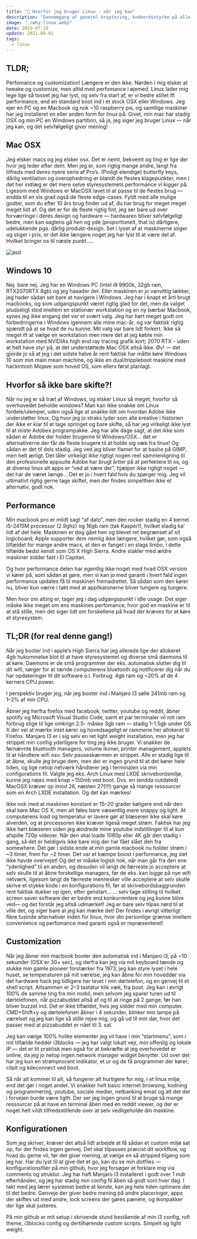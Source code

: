 ```yaml
---
title: "🐧 Hvorfor jeg bruger Linux - når jeg kan"
description: "Gennemgang af generel kryptering, kodeordsstyrke på alle større platforme."
image: "./why-linux.webp"
date: 2019-07-18
update: 2021-04-01
tags:
  - linux
---
```


## TLDR;

Perfomance og customization! Længere er den ikke. Nørden i mig elsker at tweake og customize, men altid med perfomance i øjemed. Linux lader mig lege lige så tosset jeg har lyst, og selv fra start af, er vi bedre stillet ift performance, end en standard boot ind i et stock OSX eller Windows. Jeg ejer en PC og en Macbook og nok ~10 raspberry pis, og samtlige maskiner har jeg installeret en eller anden form for linux på. Givet, min mac har stadig OSX og min PC en Windows partition, så ja, jeg siger jeg bruger Linux — når jeg kan, og det selvfølgeligt giver mening!

## Mac OSX

Jeg elsker macs og jeg elsker osx. Det er nemt, bekvemt og ting er lige der hvor jeg leder efter dem. Men jeg er, som rigtig mange andre, langt fra tilfreds med deres nyere serie af Pro’s. (Pinligt elendige) butterfly keys, dårlig ventilation og overophedning er blandt de flestes klagepunkter, men i det her indlæg er det mere selve styresystemets performance vi kigger på. Ligesom med Windows er MacOSX lavet til at passe til de flestes brug — endda til en vis grad også de fleste edge-cases. Fyldt med alle mulige godter, som du efter 10 års brug finder ud af, du har brug for meget meget meget lidt af. Og det er for de fleste rigtig fint, jeg ser bare ud over forværringe i deres design og hardware — hardwaren bliver selvfølgeligt bedre, men kan sagtens gå hen og yde (proportionelt, that is) dårligere, udelukkende pga. dårlig produkt-design. Set i lyset af at maskinerne stiger og stiger i pris, er det ikke længere noget jeg har lyst til at være del af. Hvilket bringer os til næste punkt…..

![asd](https://bgr.com/wp-content/uploads/2013/10/apple-logo-chest-fanboy.jpg)

## Windows 10

Nej. bare nej. Jeg har en Windows PC (intel i9 9900k, 32gb ram, RTX2070RTX 8gb) og jeg haaader det. Eller maskinen er jo vanvittig lækker, jeg hader sådan set bare at navigere i Windows. Jeg har i knapt et årti brugt macbooks, og som udgangspunkt været rigtig glad for det, men da valget pludseligt stod imellem en stationær workstation og en ny bærbar Macbook, synes jeg ikke engang det var et svært valg. Jeg har hørt meget godt om forbedringerne i Windows igennem alle mine mac-år, og var faktisk rigtig spændt på at se hvad de nu kunne. Mit valg var bare lidt forkert. Ikke så meget ift at vælge en workstation men mere det at jeg købte min workstation med NVIDIAs high end ray tracing grafik kort; 2070 RTX - uden at helt have styr på, at det understøttede Mac OSX altså ikke. Øv! — det gjorde jo så at jeg i det sidste halve år rent faktisk har måtte køre Windows 10 som min main mean machine, og ikke en dual/trippleboot maskine med hackintosh Mojave som hoved OS, som ellers først planlagt.

## Hvorfor så ikke bare skifte?!

Når nu jeg er så træt af Windows, og elsker Linux så meget, hvorfor så overhovedet beholde windows? Man kan ikke snakke om Linux fordele/ulemper, uden også lige at snakke lidt om hvordan Adobe ikke understøtter linux. Og hvor jeg jo straks lyder som alle kreative i historien der ikke er klar til at tage springet og bare skifte, så har jeg virkeligt ikke lyst til at miste Adobes programpakke. Jeg har alle dage sagt, at det ikke som sådan er Adobe der holder brugerne til Windows/OSX… det er alternativerne der får de fleste brugere til at holde sig væk fra linux! Og sådan er det til dels stadig. Jeg ved jeg bliver flamet for at bashe på GIMP, men helt ærligt. Det tåler virkeligt ikke rigtigt nogen reel sammenligning til den profesionelle appsuite Adobe har brugt årtier på at perfektere til os, og at diverse linux alt apps er “ved at være der”, hjælper ikke rigtigt noget — det har de været længe… Det er jo i hvert fald hvis du spørger mig. Jeg vil ultimativt rigtig gerne tage skiftet, men der findes simpelthen ikke et alternativ, godt nok.

## Performance

Min macbook pro er mildt sagt “af dato”, men den rocker stadig en 4 kernet i5–2415M processor (2.9ghz) og 16gb ram (tak Kasper!), hvilket stadig ka’ lidt af det hele. Maskinen er dog gået hen og blevet ret begrænset af sit logicboard; Apple supporter dem nemlig ikke længere, hvilket gør, som også tilfældet for mange andre macs, at den er fanget i en slags limbo, i dette tilfælde bedst kendt som OS X High Sierra. Andre stakler med ældre maskiner sidder fast i El Capitan.

Og hvor performance delen har egentlig ikke noget med hvad OSX version vi kører på, som sådan at gøre, men vi kan jo med garanti i hvert fald ingen performance updates få til maskinen fremadrettet. Så sådan som den kører nu, bliver kun værre i takt med at applikatonerne bliver tungere og tungere.

Men hvor om alting er, tager jeg i dag udgangspunkt i idle usage. Det siger måske ikke meget om ens maskines perfomance, hvor god en maskine er til at stå stille, men det siger lidt om forskellene på hvad der kræves for at køre et styresystem.

## TL;DR (for real denne gang!)

Når jeg booter ind i apple’s High Sierra har jeg allerede lige der allokeret 4gb hukommelse blot til at have styresystemet og diverse små daemons til at køre. Daemons er de små programmer der eks. automatisk slutter dig til dit wifi, sørger for at tænde computerens bluetooth og notificerer dig når du har opdateringer til dit software o.l. Forbrug: 4gb ram og ~20% af de 4 kerners CPU power.

I perspektiv bruger jeg, når jeg booter ind i Manjaro I3 sølle 241mb ram og 1–2% af min CPU.

Åbner jeg herfra firefox med facebook, twitter, youtube og reddit, åbner spotify og Microsoft Visual Studio Code, samt et par terminaler vil mit ram forbrug stige til lige omkrign 2.5- måske 3gb ram — stadig 1-1.5gb under OS X der vel at mærke intet kører og hovedsageligt er rammene her allokeret til Firefox. Manjaro I3 er i sig selv en ret light weight installation, men jeg har strippet min config yderligere for ting jeg ikke bruger. Vi snakker de førnævnte bluetooth managers, volume ikoner, printer management, applets til at håndtere wifi osv. Selv pauseskærmen er strippet. Alle er stadig lige til at åbne, skulle jeg bruge dem, men der er ingen grund til at det kører hele tiden, og lige netop netværk håndterer jeg i terminalen via min configurations fil. Valgte jeg eks. Arch Linux med LXDE skrivebordsmiljø, kunne jeg nøjes med knap ~150mb ved boot. Dvs. en (endda outdated) MacOSX kræver op imod 26, næsten 27(!!!) gange så mange ressourcer som en Arch LXDE installation.
Og det kan mærkes!

Ikke nok med at maskinen konstant er 15–20 grader køligere end når den skal køre Mac OS X, men alt føles bare væsentlig mere snappy og light. At computerens load og temperatur er lavere gør at blæseren ikke skal køre alverden, og at processoren ikke kræver ligeså meget strøm. Faktisk har jeg ikke hørt blæseren siden jeg ændrede mine youtube indstillinger til at kun afspille 720p videoer. Når den skal loade 1080p eller 4K går den stadig i gang, så det er heldigvis ikke bare mig der har fået slået den fra somewhere. Det gør i sidste ende at min gamle macbook nu holder strøm i ~3 timer, frem for ~2 timer. Det var et kæmpe boost i performance, jeg slet ikke havde overvejet! Og det er måske logisk nok, når man går fra den ene “yderlighed” til en anden, og desuden vil langt de færreste jo acceptere at selv skulle til at åbne forskellige managers, før de eks. kan logge på nye wifi netværk, ligesom langt de færreste mennesker ville acceptere at selv skulle skrive et stykke kode i en konfigurations fil, før at skrivebordsbaggrunden rent faktisk dukker op igen, efter genstart… … selv tage stilling til hvilket screen saver software der er bedre end konkurrentere og jeg kunne blive ved— og det forstår jeg altså udmærket! Jeg er bare selv tilpas nørd til at ville det, og siger bare at jeg kan mærke det! Der findes i øvrigt vitterligt flere tusinde alternativer inden for linux, hvor din personlige grænse imellem convenience og perfomance med garanti også er repræsenteret!

## Customization

Når jeg åbner min macbook booter den automatisk ind i Manjaro i3, på ~10 sekunder (OSX er 30+ sec), og derfra kan jeg via mit keyboard tænde og slukke min gamle pioneer forstærker fra 1973, jeg kan styre lyset i hele huset, se temperaturen på mit værelse, jeg kan åbne for min hoveddør via det hardware hack jeg tidligere har lavet i min dørtelefon, og en genvej til et shell script. Altsammen er 2–3 tastatur klik væk, fra boot. Jeg kan i øvrigt 100% de samme ting fra min mobil, men selvom jeg sparer turen ud til dørtelefonen, når pizzabuddet altså af og til at ringe på 2 gange, før han bliver buzzet ind. Det er ikke tilfældet, hvis jeg sidder med min computer. CMD+Shift+y og dørtelefonen åbner i 4 sekunder, blinker min lampe på værelset og jeg kan lige så stille rejse mig, og gå ud til min dør, hvor det passer med at pizzabuddet er nået til 3. sal.

Jeg kan vælge 100% hvilke elementer jeg vil have i min “startmenu”, som i mit tilfælde hedder i3blocks — jeg har valgt lokalt vejr, min offenlig og lokale IP — det er tit praktisk men også for at bekræfte at jeg overhovedet er online, da jeg jo netop ingen network manager widget benytter. Ud over det har jeg kun en strømprocent indikator, et ur og de få programmer der kører; clipit og kdeconnect ved boot.

Så når alt kommer til alt, så fungerer alt hurtigere for mig, i et linux miljø, end det gør i noget andet. Vi snakker helt basic internet browsing, kodning og programmering, youtube, sociale medier, netbanking email og alt det der i forvejen burde være ligth. Der ser jeg ingen grund til at bruge så mange ressourcer på at have en terminal åben med en reddit viewer, og der er noget helt vildt tilfredsstillende over at selv vedligeholde din maskine.

## Konfigurationen

Som jeg skriver, kræver det altså lidt arbejde at få sådan et custom miljø sat op, for der findes ingen genvej. Det skal tilpasses præcist dit workflow, og hvad du gerne vil, før det giver mening, at vælge en så stripped tilgang som jeg har. Har du lyst til at give det et go, kan du se min dotfiles — konfigurationsfiler på min github, hvor jeg forsøger at forklare mig via comments og struktur. Jeg har haft Manjaro i3 installeret i godt over 1 mdr efterhånden, og jeg har stadig min config fil åben så godt som hver dag. I takt med jeg lærer systemet bedre at kende, kan jeg hele tiden optimere det til det bedre. Genveje der giver bedre mening på andre placeringer, apps der skiftes ud med andre, lock screens der gøres pænere, og ikonpakker der lige skal justeres.

På min github er mit setup i skrivende stund bestående af min i3 config, rofi theme, i3blocks config og dertilhørende custom scripts. Simpelt og light weight.
